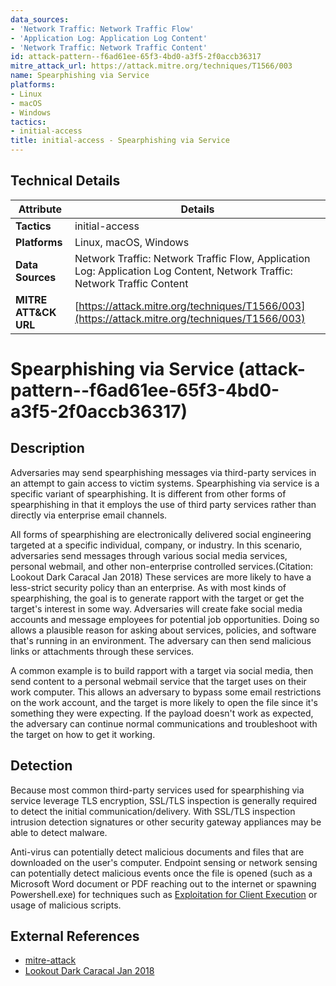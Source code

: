```yaml
---
data_sources:
- 'Network Traffic: Network Traffic Flow'
- 'Application Log: Application Log Content'
- 'Network Traffic: Network Traffic Content'
id: attack-pattern--f6ad61ee-65f3-4bd0-a3f5-2f0accb36317
mitre_attack_url: https://attack.mitre.org/techniques/T1566/003
name: Spearphishing via Service
platforms:
- Linux
- macOS
- Windows
tactics:
- initial-access
title: initial-access - Spearphishing via Service
---
```


## Technical Details

| Attribute | Details |
|-----------|----------|
| **Tactics** | initial-access |
| **Platforms** | Linux, macOS, Windows |
| **Data Sources** | Network Traffic: Network Traffic Flow, Application Log: Application Log Content, Network Traffic: Network Traffic Content |
| **MITRE ATT&CK URL** | [https://attack.mitre.org/techniques/T1566/003](https://attack.mitre.org/techniques/T1566/003) |

# Spearphishing via Service (attack-pattern--f6ad61ee-65f3-4bd0-a3f5-2f0accb36317)

## Description
Adversaries may send spearphishing messages via third-party services in an attempt to gain access to victim systems. Spearphishing via service is a specific variant of spearphishing. It is different from other forms of spearphishing in that it employs the use of third party services rather than directly via enterprise email channels. 

All forms of spearphishing are electronically delivered social engineering targeted at a specific individual, company, or industry. In this scenario, adversaries send messages through various social media services, personal webmail, and other non-enterprise controlled services.(Citation: Lookout Dark Caracal Jan 2018) These services are more likely to have a less-strict security policy than an enterprise. As with most kinds of spearphishing, the goal is to generate rapport with the target or get the target's interest in some way. Adversaries will create fake social media accounts and message employees for potential job opportunities. Doing so allows a plausible reason for asking about services, policies, and software that's running in an environment. The adversary can then send malicious links or attachments through these services.

A common example is to build rapport with a target via social media, then send content to a personal webmail service that the target uses on their work computer. This allows an adversary to bypass some email restrictions on the work account, and the target is more likely to open the file since it's something they were expecting. If the payload doesn't work as expected, the adversary can continue normal communications and troubleshoot with the target on how to get it working.

## Detection
Because most common third-party services used for spearphishing via service leverage TLS encryption, SSL/TLS inspection is generally required to detect the initial communication/delivery. With SSL/TLS inspection intrusion detection signatures or other security gateway appliances may be able to detect malware. 

Anti-virus can potentially detect malicious documents and files that are downloaded on the user's computer. Endpoint sensing or network sensing can potentially detect malicious events once the file is opened (such as a Microsoft Word document or PDF reaching out to the internet or spawning Powershell.exe) for techniques such as [Exploitation for Client Execution](https://attack.mitre.org/techniques/T1203) or usage of malicious scripts.

## External References
- [mitre-attack](https://attack.mitre.org/techniques/T1566/003)
- [Lookout Dark Caracal Jan 2018](https://info.lookout.com/rs/051-ESQ-475/images/Lookout_Dark-Caracal_srr_20180118_us_v.1.0.pdf)
